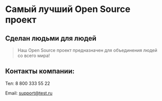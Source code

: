 # Самый лучший Open Source проект

## Сделан людьми для людей

> Наш Open Source проект предназначен для объединения людей со всего мира!

## Контакты компании:

Тел: 8 800 333 55 22

Email:  <support@test.ru>